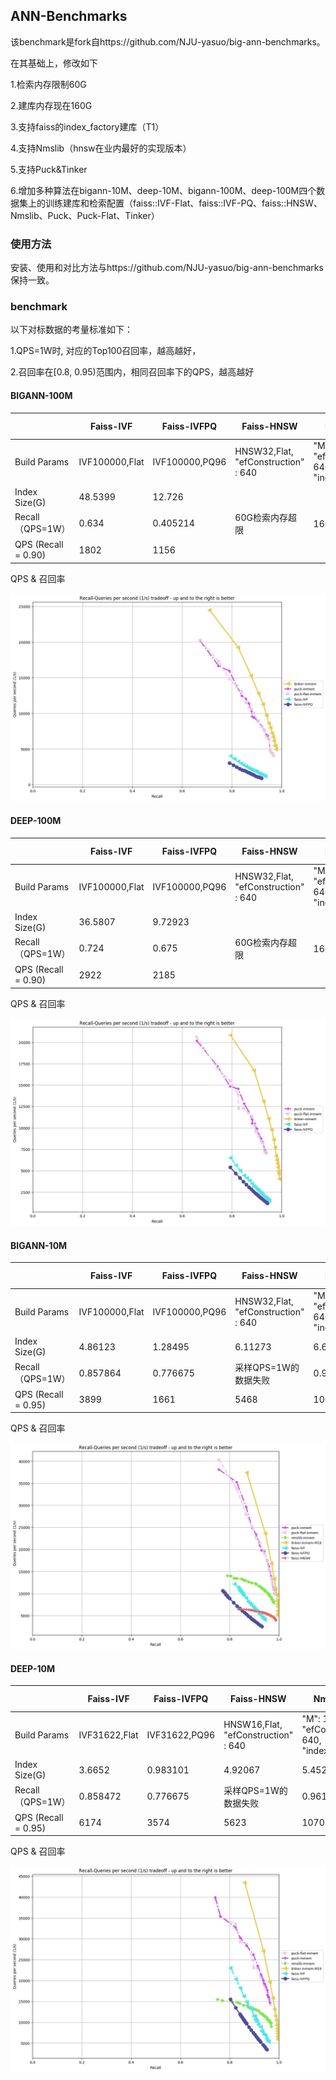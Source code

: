 ## ANN-Benchmarks
该benchmark是fork自https://github.com/NJU-yasuo/big-ann-benchmarks。

在其基础上，修改如下

1.检索内存限制60G

2.建库内存现在160G

3.支持faiss的index_factory建库（T1）

4.支持Nmslib（hnsw在业内最好的实现版本）

5.支持Puck&Tinker

6.增加多种算法在bigann-10M、deep-10M、bigann-100M、deep-100M四个数据集上的训练建库和检索配置（faiss::IVF-Flat、faiss::IVF-PQ、faiss::HNSW、Nmslib、Puck、Puck-Flat、Tinker）

### 使用方法

安装、使用和对比方法与https://github.com/NJU-yasuo/big-ann-benchmarks 保持一致。

### benchmark
以下对标数据的考量标准如下：

1.QPS=1W时, 对应的Top100召回率，越高越好，

2.召回率在[0.8, 0.95)范围内，相同召回率下的QPS，越高越好

#### BIGANN-100M



|   | Faiss-IVF  | Faiss-IVFPQ  |  Faiss-HNSW | Nmslib(HNSW)  | Puck  | Puck-Flat  | Tinker  |
| ------------ | ------------ | ------------ | ------------ | ------------ | ------------ | ------------ | ------------ |
| Build Params  | IVF100000,Flat  | IVF100000,PQ96  | HNSW32,Flat, "efConstruction" : 640  | "M": 32, "efConstruction": 640, "indexThreadQty":32  | "C":3000, "F":3000, "FN":16, "N":128  |  "C":3000, "F":3000, "FN":16, "N":0 | "C":3000, "F":3000,"tinker_neighborhood":10,"tinker_consstruction":600  |
| Index Size(G)  | 48.5399  | 12.726  |   |   | 14.6548  | 50.0447  | 56.077  |
| Recall （QPS=1W）  | 0.634  |  0.405214 | 60G检索内存超限  | 160G建库内存超限  | 0.881690  | 0.868196  | 0.926411  |
| QPS (Recall = 0.90)  | 1802  | 1156  |   |   | 9234  | 9347  | 13590  |

QPS & 召回率

![bigann-100M](../ann-benchmarks/results/bigann-100M.png)


#### DEEP-100M



|   | Faiss-IVF  | Faiss-IVFPQ  |  Faiss-HNSW | Nmslib(HNSW)  | Puck  | Puck-Flat  | Tinker  |
| ------------ | ------------ | ------------ | ------------ | ------------ | ------------ | ------------ | ------------ |
| Build Params  | IVF100000,Flat  | IVF100000,PQ96  | HNSW32,Flat, "efConstruction" : 640  | "M": 32, "efConstruction": 640, "indexThreadQty":32  | "C":3000, "F":3000, "FN":16, "N":96  |  "C":3000, "F":3000, "FN":16, "N":0 | "C":3000, "F":3000,"tinker_neighborhood":16,"tinker_construction":600  |
| Index Size(G)  | 36.5807  | 9.72923  |   |   | 11.6738  | 38.1231  | 48.625  |
| Recall （QPS=1W）  | 0.724  |  0.675 | 60G检索内存超限  | 160G建库内存超限  | 0.893228  | 0.893212  | 0.947941  |
| QPS (Recall = 0.90)  | 2922  | 2185  |   |   | 9860  | 9607  | 15804  |

QPS & 召回率

![deep-100M](../ann-benchmarks/results/deep-100M.png)



#### BIGANN-10M



|   | Faiss-IVF  | Faiss-IVFPQ  |  Faiss-HNSW | Nmslib(HNSW)  | Puck  | Puck-Flat  | Tinker  |
| ------------ | ------------ | ------------ | ------------ | ------------ | ------------ | ------------ | ------------ |
| Build Params  | IVF100000,Flat  | IVF100000,PQ96  | HNSW32,Flat, "efConstruction" : 640  | "M": 32, "efConstruction": 640, "indexThreadQty":32  | "C":3000, "F":3000, "FN":16, "N":96  |  "C":3000, "F":3000, "FN":16, "N":0 | "C":3000, "F":3000,"tinker_neighborhood":16,"tinker_construction":600  |
| Index Size(G)  | 4.86123  | 1.28495  | 6.11273  | 6.64465  | 1.48694  | 5.02498  | 6.20208  |
| Recall （QPS=1W）  | 0.857864  | 0.776675 | 采样QPS=1W的数据失败  | 0.952535  | 0.979541  | 0.983525  | 0.987338  |
| QPS (Recall = 0.95)  | 3899  | 1661  | 5468  | 10034  | 17285  | 16259  | 22031  |

QPS & 召回率

![bigann-10M](../ann-benchmarks/results/bigann-10M.png)





#### DEEP-10M



|   | Faiss-IVF  | Faiss-IVFPQ  |  Faiss-HNSW | Nmslib(HNSW)  | Puck  | Puck-Flat  | Tinker  |
| ------------ | ------------ | ------------ | ------------ | ------------ | ------------ | ------------ | ------------ |
| Build Params  | IVF31622,Flat  | IVF31622,PQ96  | HNSW16,Flat, "efConstruction" : 640  | "M": 16, "efConstruction": 640, "indexThreadQty":32  | "C":1000, "F":1000, "FN":16, "N":96  |  "C":1000, "F":1000, "FN":16, "N":0 | "C":1000, "F":1000, "tinker_neighborhood":16,"tinker_consstruction":600  |
| Index Size(G)  | 3.6652  | 0.983101  | 4.92067  | 5.45275  | 1.18808 | 3.83257  | 5.01369  |
| Recall （QPS=1W）  | 0.858472  | 0.776675 | 采样QPS=1W的数据失败  | 0.961981  | 0.979596  | 0.981993  | 0.989963  |
| QPS (Recall = 0.95)  | 6174  | 3574  | 5623  | 10708  | 17772  | 17110  | 25204  |

QPS & 召回率

![deep-10M](../ann-benchmarks/results/deep-10M.png)
